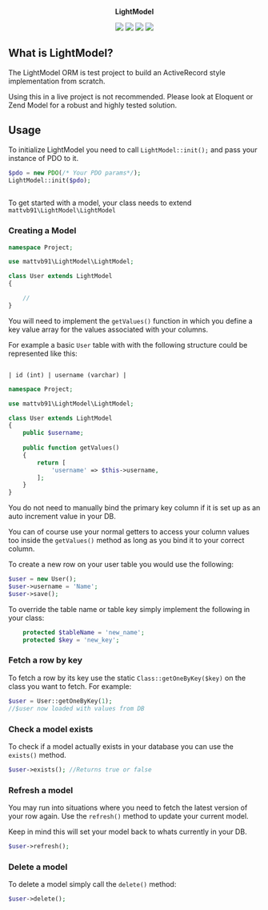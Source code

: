 <p align="center"><b>LightModel</b></p>

<p align="center">
  <img class="latest_stable_version_img" src="https://poser.pugx.org/mattvb91/lightmodel/v/stable">
  <img class="total_img" src="https://poser.pugx.org/mattvb91/lightmodel/downloads">
  <img class="latest_unstable_version_img" src="https://poser.pugx.org/mattvb91/lightmodel/v/unstable">
  <img class="license_img" src="https://poser.pugx.org/mattvb91/lightmodel/license">
</p>

## What is LightModel?

The LightModel ORM is test project to build an ActiveRecord 
style implementation from scratch.

Using this in a live project is not recommended. Please look at Eloquent or Zend Model for 
a robust and highly tested solution.

## Usage

To initialize LightModel you need to call ```LightModel::init();``` and pass your instance
of PDO to it.

```php
$pdo = new PDO(/* Your PDO params*/);
LightModel::init($pdo);
     
```


To get started with a model, your class needs to extend ```mattvb91\LightModel\LightModel```

### Creating a Model

```php
namespace Project;

use mattvb91\LightModel\LightModel;

class User extends LightModel
{

    //
}

```

You will need to implement the ```getValues()``` function in which you define a key value 
array for the values associated with your columns.

For example a basic ```User``` table with with the following structure could be represented
like this:

```mysql

| id (int) | username (varchar) |
```

```php
namespace Project;

use mattvb91\LightModel\LightModel;

class User extends LightModel
{
    public $username;
    
    public function getValues()
    {
        return [
            'username' => $this->username,
        ];
    }
}

```

You do not need to manually bind the primary key column if it is set up as an auto increment
value in your DB. 

You can of course use your normal getters to access your column values too inside the 
```getValues()``` method as long as you bind it to your correct column.

To create a new row on your user table you would use the following:

```php
$user = new User();
$user->username = 'Name';
$user->save();
```

To override the table name or table key simply implement the following in your class:

```php
    protected $tableName = 'new_name';
    protected $key = 'new_key';
```

### Fetch a row by key

To fetch a row by its key use the static ```Class::getOneByKey($key)``` on the class you want to fetch.
For example:

```php
$user = User::getOneByKey(1);
//$user now loaded with values from DB
```

### Check a model exists

To check if a model actually exists in your database you can use the ```exists()``` method.

```php
$user->exists(); //Returns true or false
```

### Refresh a model

You may run into situations where you need to fetch the latest version of your row again.
Use the ```refresh()``` method to update your current model. 

Keep in mind this will set your model back to whats currently in your DB.

```php
$user->refresh();
```

### Delete a model

To delete a model simply call the ```delete()``` method:

```php
$user->delete();
```